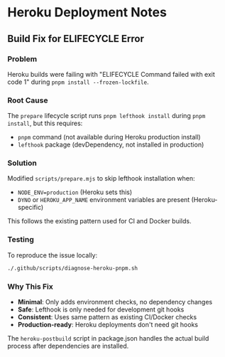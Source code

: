 # Heroku Deployment Notes

## Build Fix for ELIFECYCLE Error

### Problem
Heroku builds were failing with "ELIFECYCLE Command failed with exit code 1" during `pnpm install --frozen-lockfile`. 

### Root Cause
The `prepare` lifecycle script runs `pnpm lefthook install` during `pnpm install`, but this requires:
- `pnpm` command (not available during Heroku production install)  
- `lefthook` package (devDependency, not installed in production)

### Solution
Modified `scripts/prepare.mjs` to skip lefthook installation when:
- `NODE_ENV=production` (Heroku sets this)
- `DYNO` or `HEROKU_APP_NAME` environment variables are present (Heroku-specific)

This follows the existing pattern used for CI and Docker builds.

### Testing
To reproduce the issue locally:
```bash
./.github/scripts/diagnose-heroku-pnpm.sh
```

### Why This Fix
- **Minimal**: Only adds environment checks, no dependency changes
- **Safe**: Lefthook is only needed for development git hooks
- **Consistent**: Uses same pattern as existing CI/Docker checks
- **Production-ready**: Heroku deployments don't need git hooks

The `heroku-postbuild` script in package.json handles the actual build process after dependencies are installed.